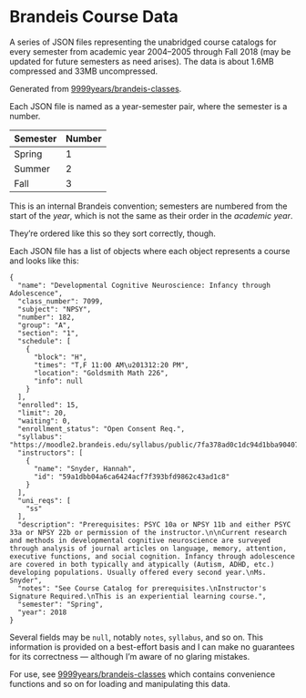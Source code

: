 # Brandeis Course Data

A series of JSON files representing the unabridged course catalogs for every
semester from academic year 2004–2005 through Fall 2018 (may be updated for
future semesters as need arises). The data is about 1.6MB compressed and 33MB
uncompressed.

Generated from [9999years/brandeis-classes].

Each JSON file is named as a year-semester pair, where the semester is a number.

Semester | Number
---------|-------
Spring   | 1
Summer   | 2
Fall     | 3

This is an internal Brandeis convention; semesters are numbered from the start
of the *year*, which is not the same as their order in the *academic year*.

They’re ordered like this so they sort correctly, though.

Each JSON file has a list of objects where each object represents a course and
looks like this:

    {
      "name": "Developmental Cognitive Neuroscience: Infancy through Adolescence",
      "class_number": 7099,
      "subject": "NPSY",
      "number": 182,
      "group": "A",
      "section": "1",
      "schedule": [
        {
          "block": "H",
          "times": "T,F 11:00 AM\u201312:20 PM",
          "location": "Goldsmith Math 226",
          "info": null
        }
      ],
      "enrolled": 15,
      "limit": 20,
      "waiting": 0,
      "enrollment_status": "Open Consent Req.",
      "syllabus": "https://moodle2.brandeis.edu/syllabus/public/7fa378ad0c1dc94d1bba90407ae50531.docx",
      "instructors": [
        {
          "name": "Snyder, Hannah",
          "id": "59a1dbb04a6ca6424acf7f393bfd9862c43ad1c8"
        }
      ],
      "uni_reqs": [
        "ss"
      ],
      "description": "Prerequisites: PSYC 10a or NPSY 11b and either PSYC 33a or NPSY 22b or permission of the instructor.\n\nCurrent research and methods in developmental cognitive neuroscience are surveyed through analysis of journal articles on language, memory, attention, executive functions, and social cognition. Infancy through adolescence are covered in both typically and atypically (Autism, ADHD, etc.) developing populations. Usually offered every second year.\nMs. Snyder",
      "notes": "See Course Catalog for prerequisites.\nInstructor's Signature Required.\nThis is an experiential learning course.",
      "semester": "Spring",
      "year": 2018
    }

Several fields may be `null`, notably `notes`, `syllabus`, and so on. This
information is provided on a best-effort basis and I can make no guarantees for
its correctness — although I’m aware of no glaring mistakes.

For use, see [9999years/brandeis-classes] which contains convenience functions
and so on for loading and manipulating this data.

[9999years/brandeis-classes]: /9999years/brandeis-classes
